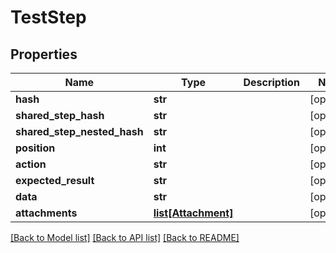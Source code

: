 # TestStep

## Properties
Name | Type | Description | Notes
------------ | ------------- | ------------- | -------------
**hash** | **str** |  | [optional] 
**shared_step_hash** | **str** |  | [optional] 
**shared_step_nested_hash** | **str** |  | [optional] 
**position** | **int** |  | [optional] 
**action** | **str** |  | [optional] 
**expected_result** | **str** |  | [optional] 
**data** | **str** |  | [optional] 
**attachments** | [**list[Attachment]**](Attachment.md) |  | [optional] 

[[Back to Model list]](../README.md#documentation-for-models) [[Back to API list]](../README.md#documentation-for-api-endpoints) [[Back to README]](../README.md)

